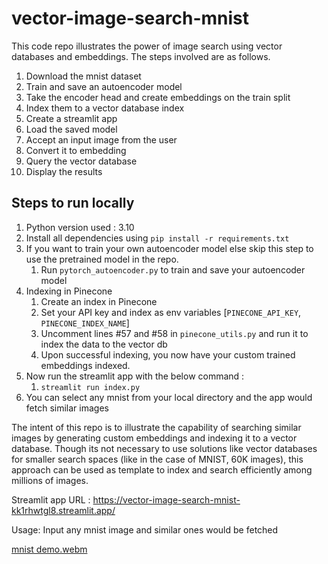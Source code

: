 # vector-image-search-mnist
This code repo illustrates the power of image search using vector databases and embeddings.
The steps involved are as follows.
1. Download the mnist dataset
2. Train and save an autoencoder model
3. Take the encoder head and create embeddings on the train split
4. Index them to a vector database index 
5. Create a streamlit app
6. Load the saved model
7. Accept an input image from the user 
8. Convert it to embedding
9. Query the vector database
10. Display the results

## Steps to run locally
1. Python version used : 3.10
2. Install all dependencies using ```pip install -r requirements.txt```
3. If you want to train your own autoencoder model else skip this step to use the pretrained model in the repo.
   1. Run ```pytorch_autoencoder.py``` to train and save your autoencoder model
4. Indexing in Pinecone
   1. Create an index in Pinecone
   2. Set your API key and index as env variables [```PINECONE_API_KEY```, ```PINECONE_INDEX_NAME```]
   3. Uncomment lines #57 and #58 in ```pinecone_utils.py``` and run it to index the data to the vector db
   4. Upon successful indexing, you now have your custom trained embeddings indexed.
6. Now run the streamlit app with the below command :
   1. ```streamlit run index.py``` 
7. You can select any mnist from your local directory and the app would fetch similar images 

The intent of this repo is to illustrate the capability of searching similar images by generating 
custom embeddings and indexing it to a vector database. Though its not necessary to use solutions like vector 
databases for smaller search spaces (like in the case of MNIST, 60K images), this approach can be used as template
to index and search efficiently among millions of images.

Streamlit app URL : https://vector-image-search-mnist-kk1rhwtgl8.streamlit.app/

Usage: Input any mnist image and similar ones would be fetched

[mnist demo.webm](https://github.com/vishalsmb/vector-image-search-mnist/assets/30661709/7277da7f-46b8-448b-8b25-f2eeff6702f4)
